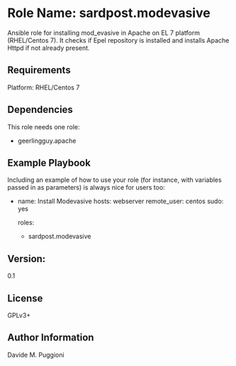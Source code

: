 Role Name: sardpost.modevasive
=========

Ansible role for installing mod_evasive in Apache on EL 7 platform (RHEL/Centos 7).
It checks if Epel repository is installed and installs Apache Httpd if not already present.

Requirements
------------

Platform: RHEL/Centos 7


Dependencies
------------
This role needs one role:

  - geerlingguy.apache


Example Playbook
----------------

Including an example of how to use your role (for instance, with variables passed in as parameters) is always nice for users too:

  - name: Install Modevasive
    hosts: webserver
    remote_user: centos
    sudo: yes

    roles:
      - sardpost.modevasive

Version:
--------
0.1

License
-------

GPLv3+

Author Information
------------------

Davide M. Puggioni
